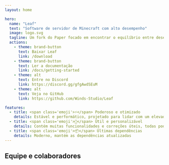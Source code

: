 ```yaml
---
layout: home

hero:
  name: "Leaf"
  text: "Software de servidor de Minecraft com alto desempenho"
  image: logo.svg
  tagline: Um fork do Paper focado em encontrar o equilíbrio entre desempenho, jogabilidade vanilla e estabilidade
  actions:
    - theme: brand-button
      text: Baixar Leaf
      link: /download
    - theme: brand-button
      text: Ler a documentação
      link: /docs/getting-started
    - theme: alt
      text: Entre no Discord
      link: https://discord.gg/gfgAwdSEuM
    - theme: alt
      text: Veja no GitHub
      link: https://github.com/Winds-Studio/Leaf

features:
  - title: <span class='emoji'>⚡</span> Poderoso e otimizado
    details: Estável e performático, projetado para lidar com um elevado número de jogadores
  - title: <span class='emoji'>🧬</span> Útil e personalizável
    details: Contém muitas funcionalidades e correções úteis, todas podem ser personalizadas na configuração
  - title: <span class='emoji'>📦</span> Últimas dependências
    details: Moderno, mantém as dependências atualizadas
---
```


<script setup>
import Contributors from '../.vitepress/theme/components/download/Contributors.vue'
</script>

## Equipe e colaboradores

<Suspense>
    <Contributors />
</Suspense>